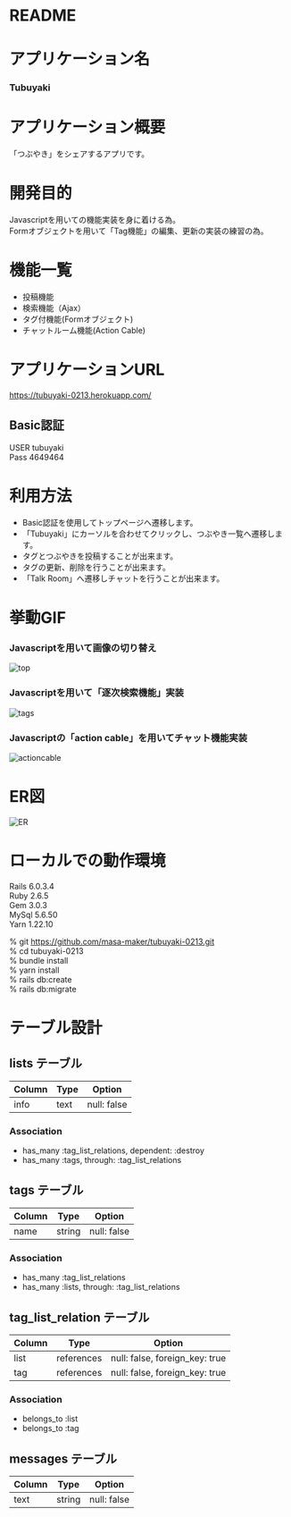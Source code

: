 # README

# アプリケーション名
### Tubuyaki

# アプリケーション概要
「つぶやき」をシェアするアプリです。

# 開発目的
Javascriptを用いての機能実装を身に着ける為。<br>
Formオブジェクトを用いて「Tag機能」の編集、更新の実装の練習の為。

# 機能一覧
- 投稿機能
- 検索機能（Ajax）
- タグ付機能(Formオブジェクト)
- チャットルーム機能(Action Cable)

# アプリケーションURL
https://tubuyaki-0213.herokuapp.com/

## Basic認証
USER  tubuyaki<br>
Pass  4649464

# 利用方法
- Basic認証を使用してトップページへ遷移します。
- 「Tubuyaki」にカーソルを合わせてクリックし、つぶやき一覧へ遷移します。
- タグとつぶやきを投稿することが出来ます。
- タグの更新、削除を行うことが出来ます。
- 「Talk Room」へ遷移しチャットを行うことが出来ます。



# 挙動GIF

### Javascriptを用いて画像の切り替え

![top](https://user-images.githubusercontent.com/76035698/107866377-9866b000-6eb3-11eb-87e0-2949d10e72f1.gif)

### Javascriptを用いて「逐次検索機能」実装

![tags](https://user-images.githubusercontent.com/76035698/107866394-bf24e680-6eb3-11eb-9a1d-d8792fe603fc.gif)

### Javascriptの「action cable」を用いてチャット機能実装

![actioncable](https://user-images.githubusercontent.com/76035698/107866395-c0eeaa00-6eb3-11eb-9c98-f876ce52e833.gif)

# ER図

![ER](https://user-images.githubusercontent.com/76035698/107866535-4f176000-6eb5-11eb-9eba-43556d05d2e2.png)

# ローカルでの動作環境

Rails 6.0.3.4<br>
Ruby 2.6.5<br>
Gem 3.0.3<br>
MySql 5.6.50<br>
Yarn 1.22.10


% git https://github.com/masa-maker/tubuyaki-0213.git<br>
% cd tubuyaki-0213<br>
% bundle install<br>
% yarn install<br>
% rails db:create<br>
% rails db:migrate


# テーブル設計

## lists テーブル

| Column | Type       | Option                         |
|--------|------------|--------------------------------|
| info   | text       | null: false                    |

### Association

- has_many :tag_list_relations, dependent: :destroy
- has_many :tags, through: :tag_list_relations


## tags テーブル

| Column | Type       | Option                         |
|--------|------------|--------------------------------|
| name   | string     | null: false                    |

### Association

- has_many :tag_list_relations
- has_many :lists, through: :tag_list_relations


## tag_list_relation テーブル

| Column | Type       | Option                         |
|--------|------------|--------------------------------|
| list   | references | null: false, foreign_key: true |
| tag    | references | null: false, foreign_key: true |

### Association

- belongs_to :list
- belongs_to :tag

## messages テーブル

| Column | Type       | Option                         |
|--------|------------|--------------------------------|
| text   | string     | null: false                    |